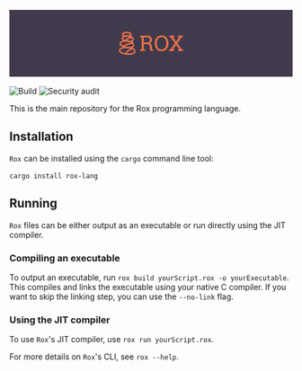 ![Rox Logo](./assets/rox-banner.png)

![Build](https://github.com/reese/rox/workflows/Build/badge.svg)
![Security audit](https://github.com/reese/rox/workflows/Security%20audit/badge.svg)

This is the main repository for the Rox programming language.

## Installation

`Rox` can be installed using the `cargo` command line tool:

```shell script
cargo install rox-lang
```

## Running

`Rox` files can be either output as an executable or run directly using the JIT compiler.

### Compiling an executable

To output an executable, run `rox build yourScript.rox -o yourExecutable`.
This compiles and links the executable using your native C compiler.
If you want to skip the linking step, you can use the `--no-link` flag.

### Using the JIT compiler

To use `Rox`'s JIT compiler, use `rox run yourScript.rox`.

For more details on `Rox`'s CLI, see `rox --help`.